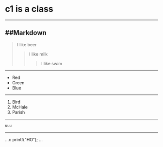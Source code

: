 # c1 is a class
---------------------------------------
##Markdown
---------------------------------------
> I like beer
>>I like milk
>>> I like swim
---------------------------------------
*   Red
*   Green
*   Blue
---------------------------------------
1.  Bird
2.  McHale
3.  Parish
---------------------------------------
```python
uuu
```
---------------------------------------

...c
printf("HO");
...
